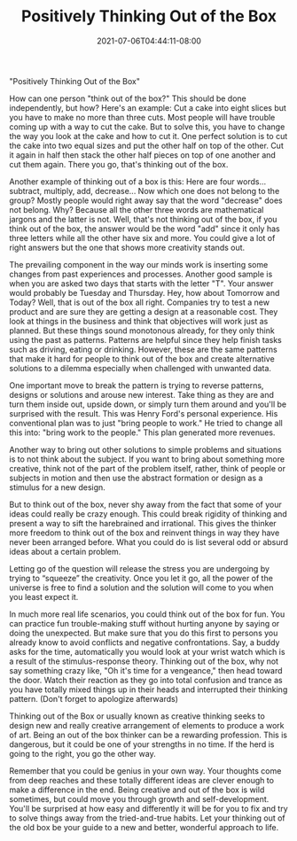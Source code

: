 ﻿---
title: "Positively Thinking Out of the Box"
date: 2021-07-06T04:44:11-08:00
description: "Job Search Tips for Web Success"
featured_image: "/images/Job Search.jpg"
tags: ["Job Search"]
---

"Positively Thinking Out of the Box"

How can one person "think out of the box?"  This should be done independently, but how?  Here's an example: Cut a cake into eight slices but you have to make no more than three cuts.  Most people will have trouble coming up with a way to cut the cake.  But to solve this, you have to change the way you look at the cake and how to cut it.  One perfect solution is to cut the cake into two equal sizes and put the other half on top of the other.  Cut it again in half then stack the other half pieces on top of one another and cut them again.  There you go, that's thinking out of the box.

Another example of thinking out of a box is this:  Here are four words...  subtract, multiply, add, decrease...  Now which one does not belong to the group?  Mostly people would right away say that the word "decrease" does not belong.  Why?  Because all the other three words are mathematical jargons and the latter is not.  Well, that's not thinking out of the box, if you think out of the box, the answer would be the word "add" since it only has three letters while all the other have six and more.  You could give a lot of right answers but the one that shows more creativity stands out.

The prevailing component in the way our minds work is inserting some changes from past experiences and processes.  Another good sample is when you are asked two days that starts with the letter "T".  Your answer would probably be Tuesday and Thursday.  Hey, how about Tomorrow and Today?  Well, that is out of the box all right.  Companies try to test a new product and are sure they are getting a design at a reasonable cost.  They look at things in the business and think that objectives will work just as planned.  But these things sound monotonous already, for they only think using the past as patterns.  Patterns are helpful since they help finish tasks such as driving, eating or drinking.  However, these are the same patterns that make it hard for people to think out of the box and create alternative solutions to a dilemma especially when challenged with unwanted data.

One important move to break the pattern is trying to reverse patterns, designs or solutions and arouse new interest.  Take thing as they are and turn them inside out, upside down, or simply turn them around and you'll be surprised with the result.  This was Henry Ford's personal experience.  His conventional plan was to just "bring people to work."  He tried to change all this into: "bring work to the people."  This plan generated more revenues.

Another way to bring out other solutions to simple problems and situations is to not think about the subject.  If you want to bring about something more creative, think not of the part of the problem itself, rather, think of people or subjects in motion and then use the abstract formation or design as a stimulus for a new design.

But to think out of the box, never shy away from the fact that some of your ideas could really be crazy enough.  This could break rigidity of thinking and present a way to sift the harebrained and irrational.  This gives the thinker more freedom to think out of the box and reinvent things in way they have never been arranged before.  What you could do is list several odd or absurd ideas about a certain problem.

Letting go of the question will release the stress you are undergoing by trying to “squeeze” the creativity.  Once you let it go, all the power of the universe is free to find a solution and the solution will come to you when you least expect it.  

In much more real life scenarios, you could think out of the box for fun.  You can practice fun trouble-making stuff without hurting anyone by saying or doing the unexpected.  But make sure that you do this first to persons you already know to avoid conflicts and negative confrontations.  Say, a buddy asks for the time, automatically you would look at your wrist watch which is a result of the stimulus-response theory.  Thinking out of the box, why not say something crazy like, "Oh it's time for a vengeance," then head toward the door.  Watch their reaction as they go into total confusion and trance as you have totally mixed things up in their heads and interrupted their thinking pattern.  (Don't forget to apologize afterwards)

Thinking out of the Box or usually known as creative thinking seeks to design new and really creative arrangement of elements to produce a work of art.  Being an out of the box thinker can be a rewarding profession.  This is dangerous, but it could be one of your strengths in no time.  If the herd is going to the right, you go the other way.

Remember that you could be genius in your own way.  Your thoughts come from deep reaches and these totally different ideas are clever enough to make a difference in the end.  Being creative and out of the box is wild sometimes, but could move you through growth and self-development.  You'll be surprised at how easy and differently it will be for you to fix and try to solve things away from the tried-and-true habits.  Let your thinking out of the old box be your guide to a new and better, wonderful approach to life.

